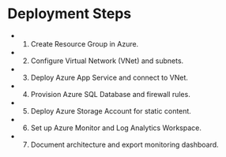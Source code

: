 # Deployment Steps

- 1. Create Resource Group in Azure.
- 2. Configure Virtual Network (VNet) and subnets.
- 3. Deploy Azure App Service and connect to VNet.
- 4. Provision Azure SQL Database and firewall rules.
- 5. Deploy Azure Storage Account for static content.
- 6. Set up Azure Monitor and Log Analytics Workspace.
- 7. Document architecture and export monitoring dashboard.
